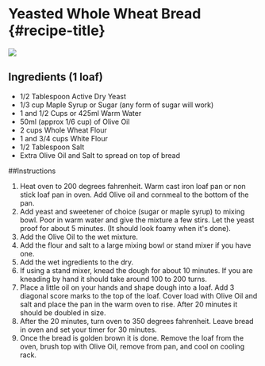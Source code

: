# Yeasted Whole Wheat Bread {#recipe-title}

<div markdown=1 class="image-and-text">

<img src="../images/placeholder/home2.jpg" class="image">

<div markdown=1 class="text">

## Ingredients (1 loaf)
- 1/2 Tablespoon Active Dry Yeast
- 1/3 cup Maple Syrup or Sugar (any form of sugar will work)
- 1 and 1/2 Cups or 425ml Warm Water
- 50ml (approx 1/6 cup) of Olive Oil
- 2 cups Whole Wheat Flour
- 1 and 3/4 cups White Flour
- 1/2 Tablespoon Salt
- Extra Olive Oil and Salt to spread on top of bread

##Instructions
1. Heat oven to 200 degrees fahrenheit. Warm cast iron loaf pan or non stick loaf pan in oven. Add Olive oil and cornmeal to the bottom of the pan.
2. Add yeast and sweetener of choice (sugar or maple syrup) to mixing bowl. Poor in warm water and give the mixture a few stirs. Let the yeast proof for about 5 minutes. (It should look foamy when it's done).
3. Add the Olive Oil to the wet mixture.
4. Add the flour and salt to a large mixing bowl or stand mixer if you have one. 
5. Add the wet ingredients to the dry.
6. If using a stand mixer, knead the dough for about 10 minutes. If you are kneading by hand it should take around 100 to 200 turns.
7. Place a little oil on your hands and shape dough into a loaf. Add 3 diagonal score marks to the top of the loaf. Cover load with Olive Oil and salt and place the pan in the warm oven to rise. After 20 minutes it should be doubled in size.
8. After the 20 minutes, turn oven to 350 degrees fahrenheit. Leave bread in oven and set your timer for 30 minutes.
9. Once the bread is golden brown it is done. Remove the loaf from the oven, brush top with Olive Oil, remove from pan, and cool on cooling rack.

</div>

</div>
